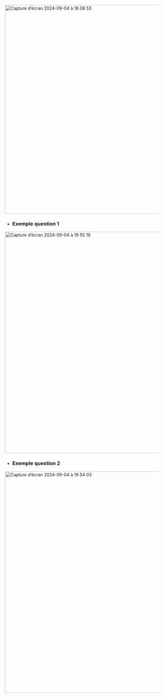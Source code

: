
<img width="684" alt="Capture d’écran 2024-09-04 à 18 08 53" src="https://github.com/user-attachments/assets/3edddc64-3d5a-4f54-9a60-19c551daa0db">

 - ### Exemple question 1
<img width="726" alt="Capture d’écran 2024-09-04 à 19 55 19" src="https://github.com/user-attachments/assets/7f3197a7-7afc-424e-8a05-ae5f6bce8893">

- ### Exemple question 2
<img width="726" alt="Capture d’écran 2024-09-04 à 19 54 03" src="https://github.com/user-attachments/assets/7c5605f3-913d-49fe-8c52-964d9535400d">
